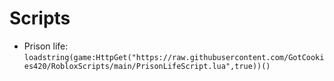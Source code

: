 # Scripts
- Prison life: ```loadstring(game:HttpGet("https://raw.githubusercontent.com/GotCookies420/RobloxScripts/main/PrisonLifeScript.lua",true))()```
